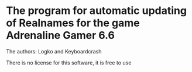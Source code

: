 # The program for automatic updating of Realnames for the game Adrenaline Gamer 6.6
The authors: Logko and Keyboardcrash

There is no license for this software, it is free to use
